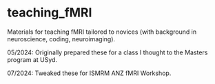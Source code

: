 # teaching_fMRI
Materials for teaching fMRI tailored to novices (with background in neuroscience, coding, neuroimaging).

05/2024: Originally prepared these for a class I thought to the Masters program at USyd.

07/2024: Tweaked these for ISMRM ANZ fMRI Workshop.
